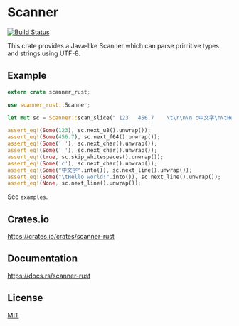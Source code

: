 Scanner
====================

[![Build Status](https://travis-ci.org/magiclen/scanner-rust.svg?branch=master)](https://travis-ci.org/magiclen/scanner-rust)

This crate provides a Java-like Scanner which can parse primitive types and strings using UTF-8.

## Example

```rust
extern crate scanner_rust;

use scanner_rust::Scanner;

let mut sc = Scanner::scan_slice(" 123   456.7    \t\r\n\n c中文字\n\tHello world!");

assert_eq!(Some(123), sc.next_u8().unwrap());
assert_eq!(Some(456.7), sc.next_f64().unwrap());
assert_eq!(Some(' '), sc.next_char().unwrap());
assert_eq!(Some(' '), sc.next_char().unwrap());
assert_eq!(true, sc.skip_whitespaces().unwrap());
assert_eq!(Some('c'), sc.next_char().unwrap());
assert_eq!(Some("中文字".into()), sc.next_line().unwrap());
assert_eq!(Some("\tHello world!".into()), sc.next_line().unwrap());
assert_eq!(None, sc.next_line().unwrap());
```

See `examples`.

## Crates.io

https://crates.io/crates/scanner-rust

## Documentation

https://docs.rs/scanner-rust

## License

[MIT](LICENSE)